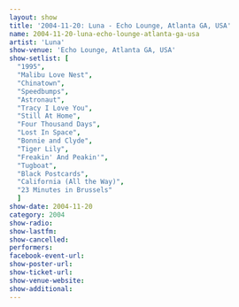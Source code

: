 ```yaml
---
layout: show
title: '2004-11-20: Luna - Echo Lounge, Atlanta GA, USA'
name: 2004-11-20-luna-echo-lounge-atlanta-ga-usa
artist: 'Luna'
show-venue: 'Echo Lounge, Atlanta GA, USA'
show-setlist: [
  "1995",
  "Malibu Love Nest",
  "Chinatown",
  "Speedbumps",
  "Astronaut",
  "Tracy I Love You",
  "Still At Home",
  "Four Thousand Days",
  "Lost In Space",
  "Bonnie and Clyde",
  "Tiger Lily",
  "Freakin' And Peakin'",
  "Tugboat",
  "Black Postcards",
  "California (All the Way)",
  "23 Minutes in Brussels"
  ]
show-date: 2004-11-20
category: 2004
show-radio: 
show-lastfm: 
show-cancelled: 
performers: 
facebook-event-url: 
show-poster-url: 
show-ticket-url: 
show-venue-website: 
show-additional: 
---
```



